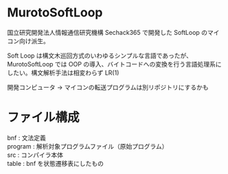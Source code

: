 # MurotoSoftLoop

国立研究開発法人情報通信研究機構 Sechack365 で開発した SoftLoop のマイコン向け派生。

Soft Loop は構文木巡回方式のいわゆるシンプルな言語であったが、 MurotoSoftLoop では OOP の導入、バイトコードへの変換を行う言語処理系にしたい。構文解析手法は相変わらず LR(1)

開発コンピュータ → マイコンの転送プログラムは別リポジトリにするかも

# ファイル構成

bnf : 文法定義<br>
program : 解析対象プログラムファイル（原始プログラム）<br>
src : コンパイラ本体 <br>
table : bnf を状態遷移表にしたもの<br>
